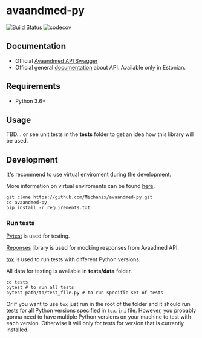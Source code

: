 # avaandmed-py

[![Build Status](https://github.com/Michanix/avaandmed-py/actions/workflows/avaandmed.yml/badge.svg)](https://github.com/Michanix/avaandmed-py/)
[![codecov](https://codecov.io/gh/Michanix/avaandmed-py/branch/main/graph/badge.svg?token=DS5MNSZOII)](https://codecov.io/gh/Michanix/avaandmed-py)

## Documentation
- Official [Avaandmed API Swagger](https://avaandmed.eesti.ee/api/dataset-docs/#/)
- Official general [documentation](https://avaandmed.eesti.ee/instructions/api-uldjuhend) about API. Available only in Estonian.

## Requirements
- Python 3.6+

## Usage
TBD...
or see unit tests in the **tests** folder to get an idea how this library will be used.

## Development
It's recommend to use virtual enviroment during the development.

More information on virtual enviroments can be found [here](https://docs.python.org/3/library/venv.html).

```
git clone https://github.com/Michanix/avaandmed-py.git
cd avaandmed-py
pip install -r requirements.txt
```

### Run tests
[Pytest](https://docs.pytest.org/en/6.2.x/) is used for testing.

[Reponses](https://github.com/getsentry/responses) library is used for mocking responses from Avaadmed API. 

[tox](https://tox.wiki/en/latest/index.html) is used to run tests with different Python versions.

All data for testing is available in **tests/data** folder.

```
cd tests
pytest # to run all tests
pytest path/to/test_file.py # to run specific set of tests
```

Or if you want to use `tox` just run in the root of the folder and it should run tests for all Python versions specified in `tox.ini` file.
However, you probably gonna need to have multiple Python versions on your machine to test with each version. 
Otherwise it will only for tests for version that is currently installed.